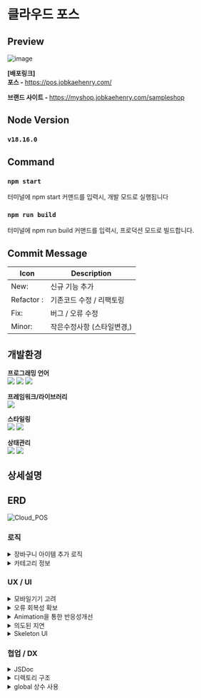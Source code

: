 # 클라우드 포스

## Preview
![image](https://github.com/jobkaeHenry/cloud-pos-and-shop/assets/100949102/2d019fcf-bf3d-40da-b0bd-c7970db63a6b)

<b>[배포링크]</b><br>
<b>포스 - </b>https://pos.jobkaehenry.com/

<b>브랜드 사이트 - </b>https://myshop.jobkaehenry.com/sampleshop

## Node Version

### `v18.16.0`

## Command

### `npm start`

터미널에 npm start 커맨드를 입력시, 개발 모드로 실행됩니다

### `npm run build`

터미널에 npm run build 커맨드를 입력시, 프로덕션 모드로 빌드합니다.

## Commit Message

| Icon  | Description                |
| ----- | -------------------------- |
| New:   | 신규 기능 추가             |
| Refactor : | 기존코드 수정 / 리팩토링   |
| Fix: | 버그 / 오류 수정           |
| Minor: | 작은수정사항 (스타일변경,) |

## 개발환경

**프로그래밍 언어**<br>
<img src="https://img.shields.io/badge/Typescript-3178C6?style=flat-square&logo=Typescript&logoColor=white"/> <img src="https://img.shields.io/badge/HTML5-E34F26?style=flat-square&logo=HTML5&logoColor=white"/> <img src="https://img.shields.io/badge/CSS3-1572B6?style=flat-square&logo=CSS3&logoColor=white"/><br>

**프레임워크/라이브러리**<br>
<img src="https://img.shields.io/badge/React-61DAFB?style=flat-square&logo=React&logoColor=white"/>

**스타일링**<br>
<img src="https://img.shields.io/badge/Meterial_UI-007FFF?style=flat-square&logo=mui&logoColor=white"/> <img src="https://img.shields.io/badge/tailwindCSS-3099FB?style=flat-square&logo=tailwind-css&logoColor=white"/><br>

**상태관리**<br>
<img src="https://img.shields.io/badge/React_Query-FF4154?style=flat-square&logo=reactquery&logoColor=white"/> <img src="https://img.shields.io/badge/Recoil-3578E5?style=flat-square&logo=recoil&logoColor=white"/><br>

## 상세설명

## ERD

![Cloud_POS](https://github.com/jobkaeHenry/cloud-pos/assets/100949102/a659f9ee-1909-4784-a77a-d86c9ca079e4)

### 로직

<details>
  <summary>장바구니 아이템 추가 로직</summary>
  
![image](https://github.com/jobkaeHenry/cloud-pos-and-shop/assets/100949102/eacf8e8c-73a9-43b3-9176-e93611a5a850)

상품 리스트에서 아이템을 클릭시, 장바구니에 추가됩니다.
옵션이 존재 할 경우, 옵션을 선택하는 모달창을 출력 / 옵션이 없을 경우 즉시 추가됩니다.

같은 이름의 상품이더라도 옵션에 따라 다른 아이템으로 관리하기위해 Unique Key를 새로 만드는 과정을 추가해 관리했습니다.

Unique Key 가 일치하는 아이템이 장바구니에 이미 존재할 경우, 해당 상품의 Quantity 가 변경됩니다

</details>

<details>
  <summary>카테고리 정보</summary>

서버에서 제공하는 카테고리 정보에 모두 보기를 추가해 사용하고, 카테고리를 선택하지 않은 경우 모든 아이템을 보여주도록 했습니다.

</details>

### UX / UI

<details>
  <summary>모바일기기 고려</summary>
   클라우드기반 POS가 PC / Tablet / Mobile 등 다양한 기기에서 동작하는 것을 염두해 다양한 기기에서 동일|유사한 UX를 경험할 수 있도록 고려했습니다.<br><br>

<b>[뒤로가기 버튼을 이용한 MODAL 조작]</b>
모바일기기에서는 뒤로가기 버튼을 통해 이전 작업을 취소하는 경우가 많은데, 이를 고려하여 브라우저의 뒤로가기를 이벤트를 감지해 모달을 조작할 수 있도록했습니다.

<b>소스코드</b> - @/src/hooks/useModal.ts

<b>모달이 켜질때</b> - 모달창이 켜질 경우, 브라우저 history에 {modal:true}상태와 함께 history가 추가되며 뒤로가기 이벤트를 감지하는 Listner가 부착됩니다

<b>모달이 꺼질때</b> - history의 상태에 {modal:true} 상태가 있을 경우 뒤로가기가 실행되고, 이벤트리스너를 제거합니다.

<b>뒤로가기 클릭시</b> - history의 상태에 {modal:true} 상태가 있을 경우 모달을 Unmount하고, 이벤트 리스너를 제거합니다.

<b>[반응형 디자인]</b><br><br>

</details>

<details>
  <summary>오류 회복성 확보</summary>
  <b>소스코드</b> - @/src/recoil/cart/atom/cartAtom.ts , @/src/hooks/useInitialCartItems.tsx

<b>[비정상종료대비 - 장바구니]</b>
장바구니에 아이템을 담는 과정은 유저의 입장에서 긴 고민과 노력이 들어가는 작업이고, 비정상 상황으로 유저의 작업이 종료된 경우 UX에서 좋지않은 영향을 줄 수 있습니다.

이와 같은 비정상 종료상황에 대비하기 위해 유저가 장바구니에 아이템을 추가한 경우 브라우저의 로컬스토리지에 장바구니에 담긴 아이템을 저장하고, 주문이 완료되지 않은 상태로 재접속시 이전에 담았던 아이템을 불러올 수 있도록하고, 주문 완료 시 스토리지를 비우는 형태로 구현했습니다.

</details>

<details>
  <summary>Animation을 통한 반응성개선</summary>

애니메이션 없이 아이템이 추가될 경우 유저가 장바구니에 아이템이 추가된 것을 인지하지 못할 수 있고, 사용자의 행위에 따른 즉각적인 인터랙션을 보여주지 않을 경우 사이트가 제대로 동작하지 않는다고 인식 할 수 있으므로, 반응에 대한 즉각적인 피드백을 Framer-motion 을 이용한 애니메이션으로 구현했습니다

</details>

<details>
  <summary>의도된 지연</summary>

실제 인터넷 환경에서 처리속도는 1초 미만으로 매우 빠르게 처리 되지만, 유저가 오랜기간 작성한 정보가 지나치게 빠르게 처리 될 경우 오히려 그 처리과정에 대한 신뢰성에 의심을 가지게 될 수 도 있고, 유저의 실수로 주문이 잘못되었을때 취소가 가능한 시간을 확보하는 것 역시 중요할 것이라는 판단, 의도적 지연 (Lottie 이미지 표출) 후 주문내역이 표시되도록 하였습니다

</details>

<details>
  <summary>Skeleton UI</summary>

</details>

### 협업 / DX

<details>
  <summary>JSDoc</summary>
  
![image](https://github.com/jobkaeHenry/cloud-pos-and-shop/assets/100949102/9afb862c-a5d9-451a-b1ee-85c843d48499)

다수의 개발자가 협업하는 상황을 고려해 함수명만으로 함수의 기능을 유추 가능하도록하되, JSDoc 을 적극 활용, 추상화 된 함수의 상세설명을 제공했습니다.

</details>

<details>
  <summary>디렉토리 구조</summary>
  
![image](https://github.com/jobkaeHenry/cloud-pos-and-shop/assets/100949102/e0d7ba41-d8b7-4cbf-9638-8742e2ba9526)

디렉토리 구조는 크게보면 Asset, types, components, utils, const, layout, hooks로 이루어져있으며 src 디렉토리에 위치한 해당 폴더들은 전역에서 사용되는 요소들을 보관하고,
각 피쳐별로 사용되는 요소들은 feature폴더 내부에 각 feature별로 나뉘어 동일한 구조로 보관되어 있습니다.

</details>

<details>
  <summary>global 상수 사용</summary>
  
![image](https://github.com/jobkaeHenry/cloud-pos-and-shop/assets/100949102/e99988e5-dd9d-494d-beef-eb8c462a68ec)

가독성 / 유지보수성을 개선하기 위해 '자주 사용되는 숫자', '전역적으로 사용되는 값' (로컬스토리지 키) 등을 전역에서 상수로 관리하도록 했습니다.

</details>
